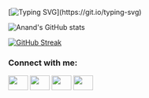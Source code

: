 [![Typing SVG](https://readme-typing-svg.herokuapp.com?color=F7EE2B&size=45&vCenter=true&lines=Hi%2C+I+am+Anand.+;A+Web+Developer+in+Making.)](https://git.io/typing-svg)

![Anand's GitHub stats](https://github-readme-stats.vercel.app/api?username=Anand795&show_icons=true&theme=gruvbox&hide_border=true&)

[![GitHub Streak](http://github-readme-streak-stats.herokuapp.com?user=Anand795&theme=gruvbox&hide_border=true)](https://git.io/streak-stats)





<h3 align="left">Connect with me:</h3>
<p align="left">
<a href="your link" target="blank"><img align="center" src="https://cdn.jsdelivr.net/npm/simple-icons@3.0.1/icons/twitter.svg" alt="" height="30" width="40" /></a>
<a href="your link" target="blank"><img align="center" src="https://cdn.jsdelivr.net/npm/simple-icons@3.0.1/icons/linkedin.svg" alt="" height="30" width="40" /></a>
<a href="your link" target="blank"><img align="center" src="https://cdn.jsdelivr.net/npm/simple-icons@3.0.1/icons/instagram.svg" alt="" height="30" width="40" /></a>
<a href="your link" target="blank"><img align="center" src="https://cdn.jsdelivr.net/npm/simple-icons@3.0.1/icons/youtube.svg" alt="" height="30" width="40" /></a>
</p>
